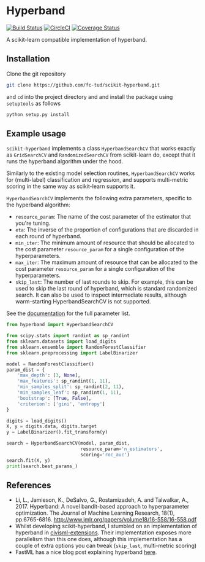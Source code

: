 # Hyperband

[![Build Status](https://travis-ci.org/thuijskens/scikit-hyperband.svg?branch=master)](https://travis-ci.org/thuijskens/scikit-hyperband)
[![CircleCI](https://circleci.com/gh/thuijskens/scikit-hyperband/tree/master.svg?style=svg)](https://circleci.com/gh/thuijskens/scikit-hyperband/tree/master)
[![Coverage Status](https://coveralls.io/repos/github/thuijskens/scikit-hyperband/badge.svg?branch=master)](https://coveralls.io/github/thuijskens/scikit-hyperband?branch=master)

A scikit-learn compatible implementation of hyperband.

## Installation

Clone the git repository 

```bash
git clone https://github.com/fc-tud/scikit-hyperband.git
```

and `cd` into the project directory and and install the package using `setuptools` as follows

```bash
python setup.py install
```

## Example usage

`scikit-hyperband` implements a class `HyperbandSearchCV` that works exactly as `GridSearchCV` and `RandomizedSearchCV` from scikit-learn do, except that it runs the hyperband algorithm under the hood. 

Similarly to the existing model selection routines, `HyperbandSearchCV` works for (multi-label) classification and regression, and supports multi-metric scoring in the same way as scikit-learn supports it. 

`HyperbandSearchCV` implements the following extra parameters, specific to the hyperband algorithm:

- `resource_param`: The name of the cost parameter of the estimator that you're tuning.
- `eta`: The inverse of the proportion of configurations that are discarded in each round of hyperband.
- `min_iter`: The minimum amount of resource that should be allocated to the cost parameter ``resource_param`` for a single configuration of the hyperparameters.
- `max_iter`: The maximum amount of resource that can be allocated to the cost parameter ``resource_param`` for a single configuration of the hyperparameters.
- `skip_last`: The number of last rounds to skip. For example, this can be used to skip the last round of hyperband, which is standard randomized search. It can also be used to inspect intermediate results, although warm-starting HyperbandSearchCV is not supported.

See the [documentation](https://thuijskens.github.io/scikit-hyperband/docs/) for the full parameter list.

```python
from hyperband import HyperbandSearchCV

from scipy.stats import randint as sp_randint
from sklearn.datasets import load_digits
from sklearn.ensemble import RandomForestClassifier
from sklearn.preprocessing import LabelBinarizer

model = RandomForestClassifier()
param_dist = {
    'max_depth': [3, None],
    'max_features': sp_randint(1, 11),
    'min_samples_split': sp_randint(2, 11),
    'min_samples_leaf': sp_randint(1, 11),
    'bootstrap': [True, False],
    'criterion': ['gini', 'entropy']
}

digits = load_digits()
X, y = digits.data, digits.target
y = LabelBinarizer().fit_transform(y)

search = HyperbandSearchCV(model, param_dist, 
                           resource_param='n_estimators',
                           scoring='roc_auc')
search.fit(X, y)
print(search.best_params_)
```

## References

* Li, L., Jamieson, K., DeSalvo, G., Rostamizadeh, A. and Talwalkar, A., 2017. Hyperband: A novel bandit-based approach to hyperparameter optimization. The Journal of Machine Learning Research, 18(1), pp.6765-6816. http://www.jmlr.org/papers/volume18/16-558/16-558.pdf
* Whilst developing scikit-hyperband, I stumbled on an implementation of hyperband in [civisml-extensions](https://github.com/civisanalytics/civisml-extensions). Their implementation exposes more parallelism than this one does, although this implementation has a couple of extra options you can tweak (`skip_last`, multi-metric scoring)
* FastML has a nice blog post explaining hyperband [here](http://fastml.com/tuning-hyperparams-fast-with-hyperband/). 
